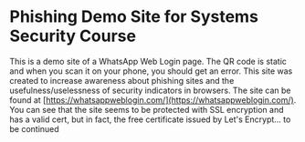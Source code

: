 # Phishing Demo Site for Systems Security Course

This is a demo site of a WhatsApp Web Login page. The QR code is static and when you scan it on your phone, you should get an error.
This site was created to increase awareness about phishing sites and the usefulness/uselessness of security indicators in browsers.
The site can be found at [https://whatsappweblogin.com/](https://whatsappweblogin.com/).
You can see that the site seems to be protected with SSL encryption and has a valid cert, but in fact,
the free certificate issued by Let's Encrypt... to be continued
